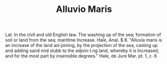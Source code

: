 ---
title: Alluvio Maris
letter: A
permalink: "/definitions/bld-alluvio-maris.html"
body: Lat. In the clvll and old English law. The washing up of the sea; formation
  of soil or land from the sea; maritlme lncrease. Hale, Anal. $ 8. "Alluvia maris
  is an increase of the land ad-joining, by the projection of the sea, casting up
  and adding sand nnd slubb to the adjoin-l.ng land, whereby it is lncreased, and
  for the most part by insensible degrees.” Hale, de Jure Mar. pt. 1, c. 6
published_at: '2018-07-07'
source: Black's Law Dictionary 2nd Ed (1910)
layout: post
---